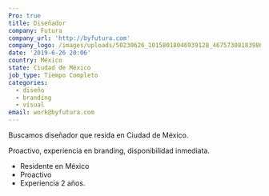 ```yaml
---
Pro: true
title: Diseñador
company: Futura
company_url: 'http://byfutura.com'
company_logo: /images/uploads/50230626_10158018046939128_4675730818398683136_n.png
date: '2019-6-26 20:06'
country: México
state: Ciudad de México
job_type: Tiempo Completo
categories:
  - diseño
  - branding
  - visual
email: work@byfutura.com
---
```

Buscamos diseñador que resida en Ciudad de México.

Proactivo, experiencia en branding, disponibilidad inmediata.

* Residente en México
* Proactivo
* Experiencia 2 años.
